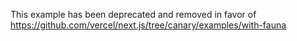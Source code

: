 This example has been deprecated and removed in favor of https://github.com/vercel/next.js/tree/canary/examples/with-fauna
